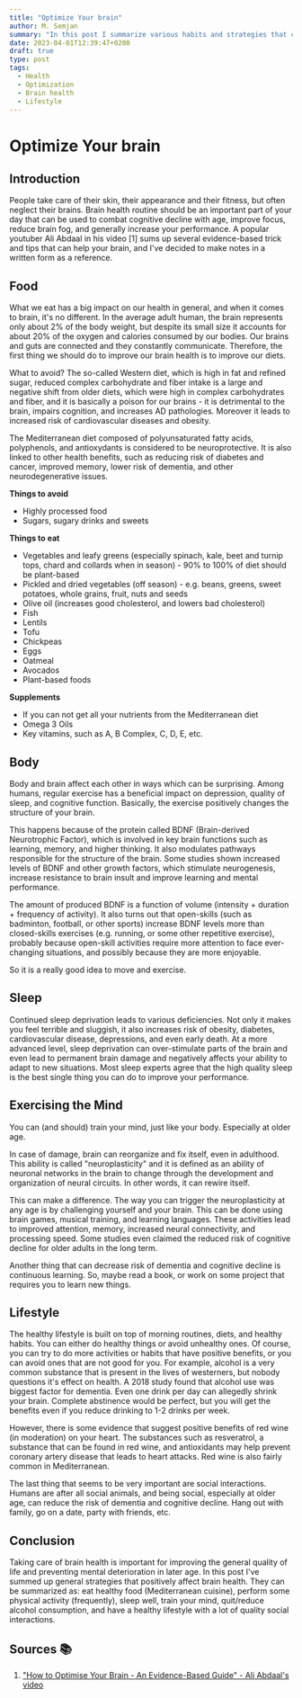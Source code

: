 ```yaml
---
title: "Optimize Your brain"
author: M. Semjan
summary: "In this post I summarize various habits and strategies that can improve your brain health."
date: 2023-04-01T12:39:47+0200
draft: true
type: post
tags:
  - Health
  - Optimization
  - Brain health
  - Lifestyle
---
```

# Optimize Your brain

## Introduction

People take care of their skin, their appearance and their fitness, but often neglect their brains. Brain health routine should be an important part of your day that can be used to combat cognitive decline with age, improve focus, reduce brain fog, and generally increase your performance. A popular youtuber Ali Abdaal in his video [1] sums up several evidence-based trick and tips that can help your brain, and I've decided to make notes in a written form as a reference.

## Food

What we eat has a big impact on our health in general, and when it comes to brain, it's no different. In the average adult human, the brain represents only about 2% of the body weight, but despite its small size it accounts for about 20% of the oxygen and calories consumed by our bodies. Our brains and guts are connected and they constantly communicate. Therefore, the first thing we should do to improve our brain health is to improve our diets.

What to avoid? The so-called Western diet, which is high in fat and refined sugar, reduced complex carbohydrate and fiber intake is a large and negative shift from older diets, which were high in complex carbohydrates and fiber, and it is basically a poison for our brains - it is detrimental to the brain, impairs cognition, and increases AD pathologies. Moreover it leads to increased risk of cardiovascular diseases and obesity.

The Mediterranean diet composed of polyunsaturated fatty acids, polyphenols, and antioxydants is considered to be neuroprotective. It is also linked to other health benefits, such as reducing risk of diabetes and cancer, improved memory, lower risk of dementia, and other neurodegenerative issues.

**Things to avoid**
- Highly processed food
- Sugars, sugary drinks and sweets

**Things to eat**
- Vegetables and leafy greens (especially spinach, kale, beet and turnip tops, chard and collards when in season) - 90% to 100% of diet should be plant-based
- Pickled and dried vegetables (off season) - e.g. beans, greens, sweet potatoes, whole grains, fruit, nuts and seeds
- Olive oil (increases good cholesterol, and lowers bad cholesterol)
- Fish
- Lentils
- Tofu
- Chickpeas
- Eggs
- Oatmeal
- Avocados
- Plant-based foods

**Supplements**
- If you can not get all your nutrients from the Mediterranean diet
- Omega 3 Oils
- Key vitamins, such as A, B Complex, C, D, E, etc.

## Body

Body and brain affect each other in ways which can be surprising. Among humans, regular exercise has a beneficial impact on depression, quality of sleep, and cognitive function. Basically, the exercise positively changes the structure of your brain.

This happens because of the protein called BDNF (Brain-derived Neurotrophic Factor), which is involved in key brain functions such as learning, memory, and higher thinking. It also modulates pathways responsible for the structure of the brain. Some studies shown increased levels of BDNF and other growth factors, which stimulate neurogenesis, increase resistance to brain insult and improve learning and mental performance.

The amount of produced BDNF is a function of volume (intensity + duration + frequency of activity). It also turns out that open-skills (such as badminton, football, or other sports) increase BDNF levels more than closed-skills exercises (e.g. running, or some other repetitive exercise), probably because open-skill activities require more attention to face ever-changing situations, and possibly because they are more enjoyable.

So it is a really good idea to move and exercise.

## Sleep

Continued sleep deprivation leads to various deficiencies. Not only it makes you feel terrible and sluggish, it also increases risk of obesity, diabetes, cardiovascular disease, depressions, and even early death. At a more advanced level, sleep deprivation can over-stimulate parts of the brain and even lead to permanent brain damage and negatively affects your ability to adapt to new situations. Most sleep experts agree that the high quality sleep is the best single thing you can do to improve your performance.

## Exercising the Mind

You can (and should) train your mind, just like your body. Especially at older age.

In case of damage, brain can reorganize and fix itself, even in adulthood. This ability is called "neuroplasticity" and it is defined as an ability of neuronal networks in the brain to change through the development and organization of neural circuits. In other words, it can rewire itself.

This can make a difference. The way you can trigger the neuroplasticity at any age is by challenging yourself and your brain. This can be done using brain games, musical training, and learning languages. These activities lead to improved attention, memory, increased neural connectivity, and processing speed. Some studies even claimed the reduced risk of cognitive decline for older adults in the long term.

Another thing that can decrease risk of dementia and cognitive decline is continuous learning. So, maybe read a book, or work on some project that requires you to learn new things.

## Lifestyle

The healthy lifestyle is built on top of morning routines, diets, and healthy habits. You can either do healthy things or avoid unhealthy ones. Of course, you can try to do more activities or habits that have positive benefits, or you can avoid ones that are not good for you. For example, alcohol is a very common substance that is present in the lives of westerners, but nobody questions it's effect on health. A 2018 study found that alcohol use was biggest factor for dementia. Even one drink per day can allegedly shrink your brain. Complete abstinence would be perfect, but you will get the benefits even if you reduce drinking to 1-2 drinks per week.

However, there is some evidence that suggest positive benefits of red wine (in moderation) on your heart. The substances such as resveratrol, a substance that can be found in red wine, and antioxidants may help prevent coronary artery disease that leads to heart attacks. Red wine is also fairly common in Mediterranean.

The last thing that seems to be very important are social interactions. Humans are after all social animals, and being social, especially at older age, can reduce the risk of dementia and cognitive decline. Hang out with family, go on a date, party with friends, etc.

## Conclusion

Taking care of brain health is important for improving the general quality of life and preventing mental deterioration in later age. In this post I've summed up general strategies that positively affect brain health. They can be summarized as: eat healthy food (Mediterranean cuisine), perform some physical activity (frequently), sleep well, train your mind, quit/reduce alcohol consumption, and have a healthy lifestyle with a lot of quality social interactions.

## Sources 📚️

1. ["How to Optimise Your Brain - An Evidence-Based Guide" - Ali Abdaal's video](https://youtu.be/n2czIPRE0Nc)
